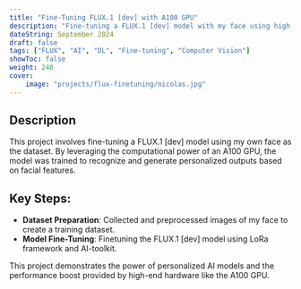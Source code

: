 ```yaml
---
title: "Fine-Tuning FLUX.1 [dev] with A100 GPU"
description: "Fine-tuning a FLUX.1 [dev] model with my face using high-performance A100 GPU"
dateString: September 2024
draft: false
tags: ["FLUX", "AI", "DL", "Fine-tuning", "Computer Vision"]
showToc: false
weight: 240
cover:
    image: "projects/flux-finetuning/nicolas.jpg"
--- 
```


## Description

This project involves fine-tuning a FLUX.1 [dev] model using my own face as the dataset. By leveraging the computational power of an A100 GPU, the model was trained to recognize and generate personalized outputs based on facial features.

## Key Steps:

- **Dataset Preparation**: Collected and preprocessed images of my face to create a training dataset.
- **Model Fine-Tuning**: Finetuning the FLUX.1 [dev] model using LoRa framework and AI-toolkit.

This project demonstrates the power of personalized AI models and the performance boost provided by high-end hardware like the A100 GPU.
